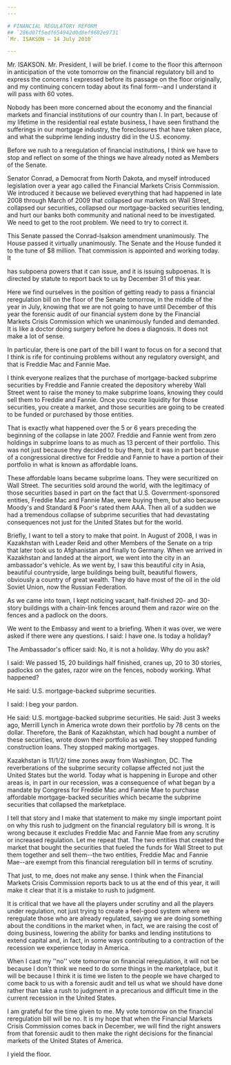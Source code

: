 ```yaml
---
---

# FINANCIAL REGULATORY REFORM
## `286d07f5edf654942d0d8ef9682e9731`
`Mr. ISAKSON — 14 July 2010`

---
```



Mr. ISAKSON. Mr. President, I will be brief. I come to the floor this 
afternoon in anticipation of the vote tomorrow on the financial 
regulatory bill and to express the concerns I expressed before its 
passage on the floor originally, and my continuing concern today about 
its final form--and I understand it will pass with 60 votes.

Nobody has been more concerned about the economy and the financial 
markets and financial institutions of our country than I. In part, 
because of my lifetime in the residential real estate business, I have 
seen firsthand the sufferings in our mortgage industry, the 
foreclosures that have taken place, and what the subprime lending 
industry did in the U.S. economy.

Before we rush to a reregulation of financial institutions, I think 
we have to stop and reflect on some of the things we have already noted 
as Members of the Senate.

Senator Conrad, a Democrat from North Dakota, and myself introduced 
legislation over a year ago called the Financial Markets Crisis 
Commission. We introduced it because we believed everything that had 
happened in late 2008 through March of 2009 that collapsed our markets 
on Wall Street, collapsed our securities, collapsed our mortgage-backed 
securities lending, and hurt our banks both community and national need 
to be investigated. We need to get to the root problem. We need to try 
to correct it.

This Senate passed the Conrad-Isakson amendment unanimously. The 
House passed it virtually unanimously. The Senate and the House funded 
it to the tune of $8 million. That commission is appointed and working 
today. It


has subpoena powers that it can issue, and it is issuing subpoenas. It 
is directed by statute to report back to us by December 31 of this 
year.

Here we find ourselves in the position of getting ready to pass a 
financial reregulation bill on the floor of the Senate tomorrow, in the 
middle of the year in July, knowing that we are not going to have until 
December of this year the forensic audit of our financial system done 
by the Financial Markets Crisis Commission which we unanimously funded 
and demanded. It is like a doctor doing surgery before he does a 
diagnosis. It does not make a lot of sense.

In particular, there is one part of the bill I want to focus on for a 
second that I think is rife for continuing problems without any 
regulatory oversight, and that is Freddie Mac and Fannie Mae.

I think everyone realizes that the purchase of mortgage-backed 
subprime securities by Freddie and Fannie created the depository 
whereby Wall Street went to raise the money to make subprime loans, 
knowing they could sell them to Freddie and Fannie. Once you create 
liquidity for those securities, you create a market, and those 
securities are going to be created to be funded or purchased by those 
entities.

That is exactly what happened over the 5 or 6 years preceding the 
beginning of the collapse in late 2007. Freddie and Fannie went from 
zero holdings in subprime loans to as much as 13 percent of their 
portfolio. This was not just because they decided to buy them, but it 
was in part because of a congressional directive for Freddie and Fannie 
to have a portion of their portfolio in what is known as affordable 
loans.

These affordable loans became subprime loans. They were securitized 
on Wall Street. The securities sold around the world, with the 
legitimacy of those securities based in part on the fact that U.S. 
Government-sponsored entities, Freddie Mac and Fannie Mae, were buying 
them, but also because Moody's and Standard & Poor's rated them AAA. 
Then all of a sudden we had a tremendous collapse of subprime 
securities that had devastating consequences not just for the United 
States but for the world.

Briefly, I want to tell a story to make that point. In August of 
2008, I was in Kazakhstan with Leader Reid and other Members of the 
Senate on a trip that later took us to Afghanistan and finally to 
Germany. When we arrived in Kazakhstan and landed at the airport, we 
went into the city in an ambassador's vehicle. As we went by, I saw 
this beautiful city in Asia, beautiful countryside, large buildings 
being built, beautiful flowers, obviously a country of great wealth. 
They do have most of the oil in the old Soviet Union, now the Russian 
Federation.

As we came into town, I kept noticing vacant, half-finished 20- and 
30-story buildings with a chain-link fences around them and razor wire 
on the fences and a padlock on the doors.

We went to the Embassy and went to a briefing. When it was over, we 
were asked if there were any questions. I said: I have one. Is today a 
holiday?

The Ambassador's officer said: No, it is not a holiday. Why do you 
ask?

I said: We passed 15, 20 buildings half finished, cranes up, 20 to 30 
stories, padlocks on the gates, razor wire on the fences, nobody 
working. What happened?

He said: U.S. mortgage-backed subprime securities.

I said: I beg your pardon.

He said: U.S. mortgage-backed subprime securities. He said: Just 3 
weeks ago, Merrill Lynch in America wrote down their portfolio by 78 
cents on the dollar. Therefore, the Bank of Kazakhstan, which had 
bought a number of these securities, wrote down their portfolio as 
well. They stopped funding construction loans. They stopped making 
mortgages.

Kazakhstan is 11/1/2/ time zones away from Washington, DC. The 
reverberations of the subprime security collapse affected not just the 
United States but the world. Today what is happening in Europe and 
other areas is, in part in our recession, was a consequence of what 
began by a mandate by Congress for Freddie Mac and Fannie Mae to 
purchase affordable mortgage-backed securities which became the 
subprime securities that collapsed the marketplace.

I tell that story and I make that statement to make my single 
important point on why this rush to judgment on the financial 
regulatory bill is wrong. It is wrong because it excludes Freddie Mac 
and Fannie Mae from any scrutiny or increased regulation. Let me repeat 
that. The two entities that created the market that bought the 
securities that fueled the funds for Wall Street to put them together 
and sell them--the two entities, Freddie Mac and Fannie Mae--are exempt 
from this financial reregulation bill in terms of scrutiny.

That just, to me, does not make any sense. I think when the Financial 
Markets Crisis Commission reports back to us at the end of this year, 
it will make it clear that it is a mistake to rush to judgment.

It is critical that we have all the players under scrutiny and all 
the players under regulation, not just trying to create a feel-good 
system where we reregulate those who are already regulated, saying we 
are doing something about the conditions in the market when, in fact, 
we are raising the cost of doing business, lowering the ability for 
banks and lending institutions to extend capital and, in fact, in some 
ways contributing to a contraction of the recession we experience today 
in America.

When I cast my ''no'' vote tomorrow on financial reregulation, it 
will not be because I don't think we need to do some things in the 
marketplace, but it will be because I think it is time we listen to the 
people we have charged to come back to us with a forensic audit and 
tell us what we should have done rather than take a rush to judgment in 
a precarious and difficult time in the current recession in the United 
States.

I am grateful for the time given to me. My vote tomorrow on the 
financial reregulation bill will be no. It is my hope that when the 
Financial Markets Crisis Commission comes back in December, we will 
find the right answers from that forensic audit to then make the right 
decisions for the financial markets of the United States of America.

I yield the floor.